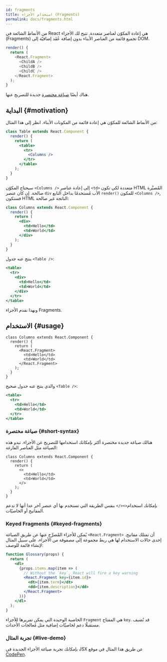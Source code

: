 ```yaml
---
id: fragments
title: استخدام الأجزاء (Fragments)
permalink: docs/fragments.html
---
```


من الأنماط الشائعة في React هي إعادة المكوّن لعناصر متعددة. تتيح لك الأجزاء (Fragments) تجميع قائمة من العناصر الأبناء بدون إضافة عُقَد إضافيّة إلى DOM.

```js
render() {
  return (
    <React.Fragment>
      <ChildA />
      <ChildB />
      <ChildC />
    </React.Fragment>
  );
}
```

هناك أيضًا [صياغة مختصرة](#short-syntax) جديدة للتصريح عنها.

## البداية {#motivation}

من الأنماط الشائعة للمكوّن هي إعادة قائمة من المكونات الأبناء. انظر إلى هذا المثال:

```jsx
class Table extends React.Component {
  render() {
    return (
      <table>
        <tr>
          <Columns />
        </tr>
      </table>
    );
  }
}
```

سيحتاج المكوّن `<Columns />` إلى إعادة عناصر `<td>` متعددة لكي تكون HTML المُصيَّرة صالحة. إن كان عنصر `div` الأب مُستخدمًا بداخل التابع `render()` للمكون `<Columns />`, فستكون HTML الناتجة غير صالحة:

```jsx
class Columns extends React.Component {
  render() {
    return (
      <div>
        <td>Hello</td>
        <td>World</td>
      </div>
    );
  }
}
```

ينتج عنه جدول `<Table />`:

```jsx
<table>
  <tr>
    <div>
      <td>Hello</td>
      <td>World</td>
    </div>
  </tr>
</table>
```

وبهذا نقدم الأجزاء Fragments.

## الاستخدام {#usage}

```jsx{4,7}
class Columns extends React.Component {
  render() {
    return (
      <React.Fragment>
        <td>Hello</td>
        <td>World</td>
      </React.Fragment>
    );
  }
}
```

والذي ينتج عنه جدول صحيح `<Table />`:

```jsx
<table>
  <tr>
    <td>Hello</td>
    <td>World</td>
  </tr>
</table>
```

### صياغة مختصرة {#short-syntax}

هنالك صياغة جديدة مختصرة أكثر بإمكانك استخدامها للتصريح عن الأجزاء. تبدو هذه الصياغة مثل العناصر الفارغة:

```jsx{4,7}
class Columns extends React.Component {
  render() {
    return (
      <>
        <td>Hello</td>
        <td>World</td>
      </>
    );
  }
}
```

بإمكانك استخدام`<></>` بنفس الطريقة التي تستخدم بها أي عنصر آخر عدا أنها لا تدعم المفاتيح أو الخاصيّات.

### Keyed Fragments {#keyed-fragments}

يُمكِن للأجزاء المُصرَّح عنها عن طريق الصياغة `<React.Fragment>` أن تمتلك مفاتيح. إحدى حالات الاستخدام لها هي ربط مجموعة إلى مصفوفة من الأجزاء، على سبيل المثال لإنشاء قائمة للوصف:

```jsx
function Glossary(props) {
  return (
    <dl>
      {props.items.map(item => (
        // Without the `key`, React will fire a key warning
        <React.Fragment key={item.id}>
          <dt>{item.term}</dt>
          <dd>{item.description}</dd>
        </React.Fragment>
      ))}
    </dl>
  );
}
```

الخاصية الوحيدة التي يمكن تمريرها للأجزاء `Fragment` هي المفتاح `key`. قد نُضيف مستقبلًا دعم لخاصيّات إضافية مثل مُعالجات الأحداث.

### تجربة المثال {#live-demo}

بإمكانك تجربة صياغة الأجزاء الجديدة في JSX عن طريق هذا المثال في موقع  [CodePen](https://codepen.io/reactjs/pen/VrEbjE?editors=1000).
